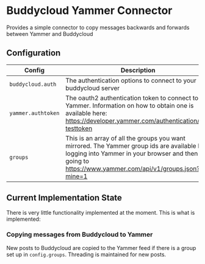 # Buddycloud Yammer Connector

Provides a simple connector to copy messages backwards and forwards between Yammer and Buddycloud

## Configuration

| Config | Description |
| ------ | ----------- |
| `buddycloud.auth` | The authentication options to connect to your buddycloud server |
| `yammer.authtoken` | The oauth2 authentication token to connect to Yammer. Information on how to obtain one is available here: https://developer.yammer.com/authentication/#a-testtoken |
| `groups` | This is an array of all the groups you want mirrored. The Yammer group ids are available by logging into Yammer in your browser and then going to https://www.yammer.com/api/v1/groups.json?mine=1 |

## Current Implementation State

There is very little functionality implemented at the moment. This is what is implemented:

### Copying messages from Buddycloud to Yammer

New posts to Buddycloud are copied to the Yammer feed if there is a group set up in `config.groups`. Threading is maintained for new posts.